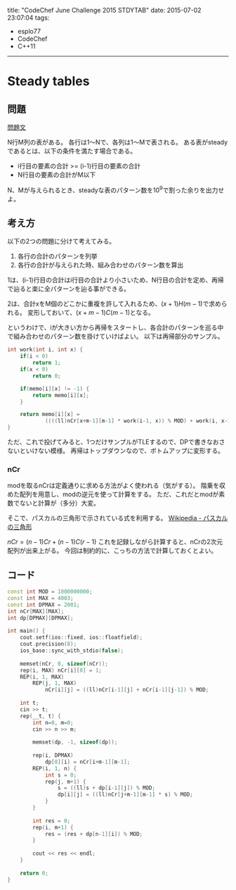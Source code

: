 title: "CodeChef June Challenge 2015 STDYTAB"
date: 2015-07-02 23:07:04
tags:
- esplo77
- CodeChef
- C++11
---

# Steady tables

## 問題

[問題文](http://www.codechef.com/problems/STDYTAB)

N行M列の表がある。
各行は1～Nで、各列は1～Mで表される。
ある表がsteadyであるとは、以下の条件を満たす場合である。

- i行目の要素の合計 >= (i-1)行目の要素の合計
- N行目の要素の合計がM以下

N、Mが与えられるとき、steadyな表のパターン数を$10^9$で割った余りを出力せよ。

## 考え方

以下の2つの問題に分けて考えてみる。

1. 各行の合計のパターンを列挙
2. 各行の合計が与えられた時、組み合わせのパターン数を算出

1は、(i-1)行目の合計はi行目の合計より小さいため、N行目の合計を定め、再帰で辿ると楽に全パターンを辿る事ができる。

2は、合計xをM個のどこかに重複を許して入れるため、$(x+1) H(m-1)$で求められる。
変形しておいて、$(x+m-1) C (m-1)$となる。

というわけで、iが大きい方から再帰をスタートし、各合計のパターンを巡る中で組み合わせのパターン数を掛けていけばよい。
以下は再帰部分のサンプル。

```C++
int work(int i, int x) {
    if(i < 0)
        return 1;
    if(x < 0)
        return 0;

    if(memo[i][x] != -1) {
        return memo[i][x];
    }

    return memo[i][x] =
            ((((ll)nCr[x+m-1][m-1] * work(i-1, x)) % MOD) + work(i, x-1)) % MOD;
}
```

ただ、これで投げてみると、1つだけサンプルがTLEするので、DPで書きなおさないといけない模様。
再帰はトップダウンなので、ボトムアップに変形する。

### nCr

modを取るnCrは定義通りに求める方法がよく使われる（気がする）。
階乗を収めた配列を用意し、modの逆元を使って計算をする。
ただ、これだとmodが素数でないと計算が（多分）大変。

そこで、パスカルの三角形で示されている式を利用する。
[Wikipedia - パスカルの三角形](https://ja.wikipedia.org/wiki/%E3%83%91%E3%82%B9%E3%82%AB%E3%83%AB%E3%81%AE%E4%B8%89%E8%A7%92%E5%BD%A2)

$nCr = (n-1)Cr + (n-1)C(r-1)$
これを記録しながら計算すると、nCrの2次元配列が出来上がる。
今回は制約的に、こっちの方法で計算しておくとよい。

## コード

```C++
const int MOD = 1000000000;
const int MAX = 4003;
const int DPMAX = 2001;
int nCr[MAX][MAX];
int dp[DPMAX][DPMAX];
 
int main() {
    cout.setf(ios::fixed, ios::floatfield);
    cout.precision(8);
    ios_base::sync_with_stdio(false);
 
    memset(nCr, 0, sizeof(nCr));
    rep(i, MAX) nCr[i][0] = 1;
    REP(i, 1, MAX)
        REP(j, 1, MAX)
            nCr[i][j] = ((ll)nCr[i-1][j] + nCr[i-1][j-1]) % MOD;
 
    int t;
    cin >> t;
    rep(__t, t) {
        int n=0, m=0;
        cin >> n >> m;
 
        memset(dp, -1, sizeof(dp));
 
        rep(i, DPMAX)
            dp[0][i] = nCr[i+m-1][m-1];
        REP(i, 1, n) {
            int s = 0;
            rep(j, m+1) {
                s = ((ll)s + dp[i-1][j]) % MOD;
                dp[i][j] = ((ll)nCr[j+m-1][m-1] * s) % MOD;
            }
        }
 
        int res = 0;
        rep(i, m+1) {
            res = (res + dp[n-1][i]) % MOD;
        }
 
        cout << res << endl;
    }
 
    return 0;
} 
```